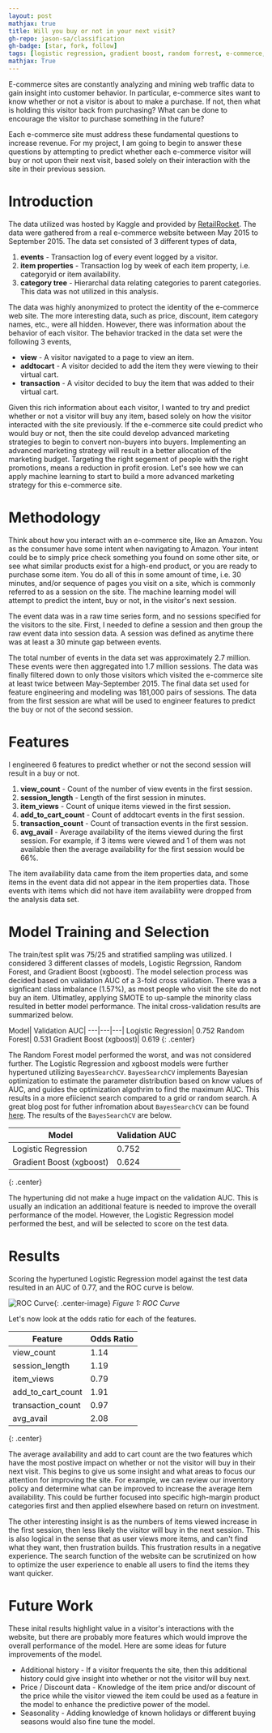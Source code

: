 ```yaml
---
layout: post
mathjax: true
title: Will you buy or not in your next visit?
gh-repo: jason-sa/classification
gh-badge: [star, fork, follow]
tags: [logistic regression, gradient boost, random forrest, e-commerce, Metis]
mathjax: True
---
```


E-commerce sites are constantly analyzing and mining web traffic data to gain insight into customer behavior. In particular, e-commerce sites want to know whether or not a visitor is about to make a purchase. If not, then what is holding this visitor back from purchasing? What can be done to encourage the visitor to purchase something in the future?

Each e-commerce site must address these fundamental questions to increase revenue. For my project, I am going to begin to answer these questions by attempting to predict whether each e-commerce visitor will buy or not upon their next visit, based solely on their interaction with the site in their previous session.

# Introduction

The data utilized was hosted by Kaggle and provided by [RetailRocket](https://www.kaggle.com/retailrocket/ecommerce-dataset/home). The data were gathered from a real e-commerce website between May 2015 to September 2015. The data set consisted of 3 different types of data,

1. **events** - Transaction log of every event logged by a visitor.
2. **item properties** - Transaction log by week of each item property, i.e. categoryid or item availability.
3. **category tree** - Hierarchal data relating categories to parent categories. This data was not utilized in this analysis.

The data was highly anonymized to protect the identity of the e-commerce web site. The more interesting data, such as price, discount, item category names, etc., were all hidden. However, there was information about the behavior of each visitor. The behavior tracked in the data set were the following 3 events,

* **view** - A visitor navigated to a page to view an item.
* **addtocart** - A visitor decided to add the item they were viewing to their virtual cart.
* **transaction** - A visitor decided to buy the item that was added to their virtual cart.

Given this rich information about each visitor, I wanted to try and predict whether or not a visitor will buy any item, based solely on how the visitor interacted with the site previously. If the e-commerce site could predict who would buy or not, then the site could develop advanced marketing strategies to begin to convert non-buyers into buyers. Implementing an advanced marketing strategy will result in a better allocation of the marketing budget. Targeting the right segement of people with the right promotions, means a reduction in profit erosion. Let's see how we can apply machine learning to start to build a more advanced marketing strategy for this e-commerce site.

<!-- E-commerce business might be interested in this prediction for the following reasons: (aren't we talking about changing "non-buyers" into "buyers"? may want to spell that out or just not wasting any more money on non-buyers? or tbd?)

1. Knowing who will buy next can result in targeted marketing to those who will not buy.
2. Implementing a targeted marketing strategy results in an optimal allocation of a marketing budget.
3. Profit erosion will be minimized as all discounts or promotional programs are targeted to the right visitors. -->

# Methodology

Think about how you interact with an e-commerce site, like an Amazon. You as the consumer have some intent when navigating to Amazon. Your intent could be to simply price check something you found on some other site, or see what similar products exist for a high-end product, or you are ready to purchase some item. You do all of this in some amount of time, i.e. 30 minutes, and/or sequence of pages you visit on a site, which is commonly referred to as a session on the site. The machine learning model will attempt to predict the intent, buy or not, in the visitor's next session.

The event data was in a raw time series form, and no sessions specified for the visitors to the site. First, I needed to define a session and then group the raw event data into session data. A session was defined as anytime there was at least a 30 minute gap between events.

The total number of events in the data set was approximately 2.7 million. These events were then aggregated into 1.7 million sessions. The data was finally filtered down to only those visitors which visited the e-commerce site at least twice between May-September 2015. The final data set used for feature engineering and modeling was 181,000 pairs of sessions. The data from the first session are what will be used to engineer features to predict the buy or not of the second session.

# Features

I engineered 6 features to predict whether or not the second session will result in a buy or not.

1. **view_count** - Count of the number of view events in the first session.
2. **session_length** - Length of the first session in minutes.
3. **item_views** - Count of unique items viewed in the first session.
4. **add_to_cart_count** - Count of addtocart events in the first session.
5. **transaction_count** - Count of transaction events in the first session.
6. **avg_avail** - Average availability of the items viewed during the first session. For example, if 3 items were viewed and 1 of them was not available then the average availability for the first session would be 66%.

The item availability data came from the item properties data, and some items in the event data did not appear in the item properties data. Those events with items which did not have item availability were dropped from the analysis data set.

# Model Training and Selection

The train/test split was 75/25 and stratified sampling was utilized. I considered 3 different classes of models, Logistic Regrssion, Random Forest, and Gradient Boost (xgboost). The model selection process was decided based on validation AUC of a 3-fold cross validation. There was a signficant class imbalance (1.57%), as most people who visit the site do not buy an item. Ultimatley, applying SMOTE to up-sample the minority class resulted in better model performance. The inital cross-validation results are summarized below.

Model| Validation AUC|
---|---|---|
Logistic Regression| 0.752
Random Forest| 0.531
Gradient Boost (xgboost)| 0.619
{: .center}

The Random Forest model performed the worst, and was not considered further. The Logistic Regression and xgboost models were further hypertuned utilizing `BayesSearchCV`. `BayesSearchCV` implements Bayesian optimization to estimate the parameter distribution based on know values of AUC, and guides the optimization algothrim to find the maximum AUC. This results in a more efiicienct search compared to a grid or random search. A great blog post for futher infromation about `BayesSearchCV` can be found [here](https://towardsdatascience.com/a-conceptual-explanation-of-bayesian-model-based-hyperparameter-optimization-for-machine-learning-b8172278050f). The results of the `BayesSearchCV` are below.

Model| Validation AUC|
---|---|
Logistic Regression| 0.752
Gradient Boost (xgboost)| 0.624
{: .center}

The hypertuning did not make a huge impact on the validation AUC. This is usually an indication an additional feature is needed to improve the overall performance of the model. However, the Logistic Regression model performed the best, and will be selected to score on the test data.

# Results

Scoring the hypertuned Logistic Regression model against the test data resulted in an AUC of 0.77, and the ROC curve is below.

![ROC Curve](/img/classification_ROC_AUC_curve.png){: .center-image}
*Figure 1: ROC Curve*

Let's now look at the odds ratio for each of the features.

Feature| Odds Ratio|
---|---|
view_count| 1.14
session_length| 1.19
item_views| 0.79
add_to_cart_count| 1.91
transaction_count| 0.97
avg_avail| 2.08
{: .center}

The average availability and add to cart count are the two features which have the most postive impact on whether or not the visitor will buy in their next visit. This begins to give us some insight and what areas to focus our attention for improving the site. For example, we can review our inventory policy and determine what can be improved to increase the average item availability. This could be further focused into specific high-margin product categories first and then applied elsewhere based on return on investment.

The other interesting insight is as the numbers of items viewed increase in the first session, then less likely the visitor will buy in the next session. This is also logical in the sense that as user views more items, and can't find what they want, then frustration builds. This frustration results in a negative experience. The search function of the website can be scrutinized on how to optimize the user experience to enable all users to find the items they want quicker.

# Future Work

These inital results highlight value in a visitor's interactions with the website, but there are probably more features which would improve the overall performance of the model. Here are some ideas for future improvements of the model.

* Additional history - If a visitor frequents the site, then this additional history could give insight into whether or not the visitor will buy next.
* Price / Discount data - Knowledge of the item price and/or discount of the price while the visitor viewed the item could be used as a feature in the model to enhance the predictive power of the model.
* Seasonality - Adding knowledge of known holidays or different buying seasons would also fine tune the model.
